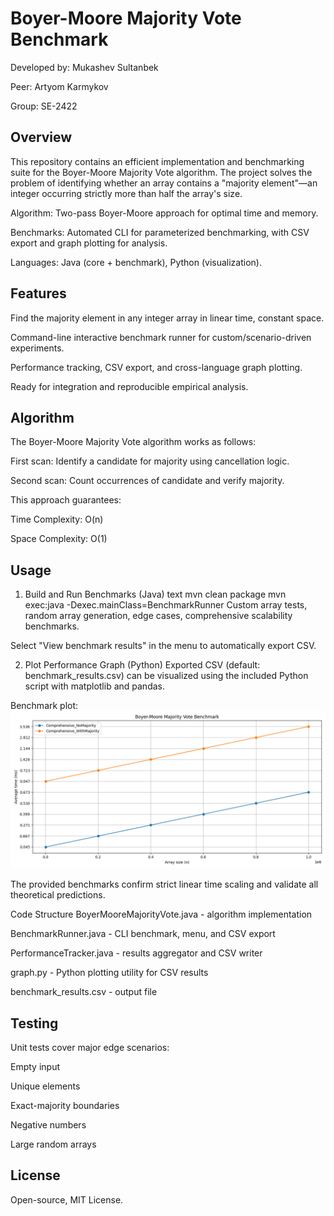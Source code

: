 # Boyer-Moore Majority Vote Benchmark

Developed by: Mukashev Sultanbek

Peer: Artyom Karmykov

Group: SE-2422
## Overview

This repository contains an efficient implementation and benchmarking suite for the Boyer-Moore Majority Vote algorithm. The project solves the problem of identifying whether an array contains a "majority element"—an integer occurring strictly more than half the array's size.

Algorithm: Two-pass Boyer-Moore approach for optimal time and memory.

Benchmarks: Automated CLI for parameterized benchmarking, with CSV export and graph plotting for analysis.

Languages: Java (core + benchmark), Python (visualization).

## Features
Find the majority element in any integer array in linear time, constant space.

Command-line interactive benchmark runner for custom/scenario-driven experiments.

Performance tracking, CSV export, and cross-language graph plotting.

Ready for integration and reproducible empirical analysis.

## Algorithm
The Boyer-Moore Majority Vote algorithm works as follows:

First scan: Identify a candidate for majority using cancellation logic.

Second scan: Count occurrences of candidate and verify majority.

This approach guarantees:

Time Complexity: O(n)

Space Complexity: O(1)


## Usage
1. Build and Run Benchmarks (Java)
   text
   mvn clean package
   mvn exec:java -Dexec.mainClass=BenchmarkRunner
   Custom array tests, random array generation, edge cases, comprehensive scalability benchmarks.

Select "View benchmark results" in the menu to automatically export CSV.

2. Plot Performance Graph (Python)
   Exported CSV (default: benchmark_results.csv) can be visualized using the included Python script with matplotlib and pandas.

Benchmark plot:
![graph.png](docs/performance-plots/graphi.png)

The provided benchmarks confirm strict linear time scaling and validate all theoretical predictions.

Code Structure
BoyerMooreMajorityVote.java - algorithm implementation

BenchmarkRunner.java - CLI benchmark, menu, and CSV export

PerformanceTracker.java - results aggregator and CSV writer

graph.py - Python plotting utility for CSV results

benchmark_results.csv - output file

## Testing
Unit tests cover major edge scenarios:

Empty input

Unique elements

Exact-majority boundaries

Negative numbers

Large random arrays


## License
Open-source, MIT License.